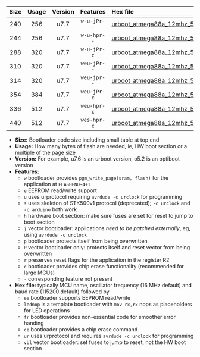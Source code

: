 |Size|Usage|Version|Features|Hex file|
|:-:|:-:|:-:|:-:|:--|
|240|256|u7.7|`w-u-jPr--`|[urboot_atmega88a_12mhz_57600bps_lednop_ur_vbl.hex](https://raw.githubusercontent.com/stefanrueger/urboot.hex/main/mcus/atmega88a/fcpu_12mhz/57600_bps/urboot_atmega88a_12mhz_57600bps_lednop_ur_vbl.hex)|
|244|256|u7.7|`w-u-hpr--`|[urboot_atmega88a_12mhz_57600bps_lednop_fr_ur.hex](https://raw.githubusercontent.com/stefanrueger/urboot.hex/main/mcus/atmega88a/fcpu_12mhz/57600_bps/urboot_atmega88a_12mhz_57600bps_lednop_fr_ur.hex)|
|288|320|u7.7|`w-u-jPr-c`|[urboot_atmega88a_12mhz_57600bps_lednop_fr_ce_ur_vbl.hex](https://raw.githubusercontent.com/stefanrueger/urboot.hex/main/mcus/atmega88a/fcpu_12mhz/57600_bps/urboot_atmega88a_12mhz_57600bps_lednop_fr_ce_ur_vbl.hex)|
|310|320|u7.7|`weu-jPr--`|[urboot_atmega88a_12mhz_57600bps_ee_lednop_ur_vbl.hex](https://raw.githubusercontent.com/stefanrueger/urboot.hex/main/mcus/atmega88a/fcpu_12mhz/57600_bps/urboot_atmega88a_12mhz_57600bps_ee_lednop_ur_vbl.hex)|
|314|320|u7.7|`weu-jpr--`|[urboot_atmega88a_12mhz_57600bps_ee_lednop_fr_ur_vbl.hex](https://raw.githubusercontent.com/stefanrueger/urboot.hex/main/mcus/atmega88a/fcpu_12mhz/57600_bps/urboot_atmega88a_12mhz_57600bps_ee_lednop_fr_ur_vbl.hex)|
|354|384|u7.7|`weu-jPr-c`|[urboot_atmega88a_12mhz_57600bps_ee_lednop_fr_ce_ur_vbl.hex](https://raw.githubusercontent.com/stefanrueger/urboot.hex/main/mcus/atmega88a/fcpu_12mhz/57600_bps/urboot_atmega88a_12mhz_57600bps_ee_lednop_fr_ce_ur_vbl.hex)|
|336|512|u7.7|`weu-hpr-c`|[urboot_atmega88a_12mhz_57600bps_ee_lednop_fr_ce_ur.hex](https://raw.githubusercontent.com/stefanrueger/urboot.hex/main/mcus/atmega88a/fcpu_12mhz/57600_bps/urboot_atmega88a_12mhz_57600bps_ee_lednop_fr_ce_ur.hex)|
|440|512|u7.7|`wes-hpr-c`|[urboot_atmega88a_12mhz_57600bps_ee_lednop_fr_ce.hex](https://raw.githubusercontent.com/stefanrueger/urboot.hex/main/mcus/atmega88a/fcpu_12mhz/57600_bps/urboot_atmega88a_12mhz_57600bps_ee_lednop_fr_ce.hex)|

- **Size:** Bootloader code size including small table at top end
- **Usage:** How many bytes of flash are needed, ie, HW boot section or a multiple of the page size
- **Version:** For example, u7.6 is an urboot version, o5.2 is an optiboot version
- **Features:**
  + `w` bootloader provides `pgm_write_page(sram, flash)` for the application at `FLASHEND-4+1`
  + `e` EEPROM read/write support
  + `u` uses urprotocol requiring `avrdude -c urclock` for programming
  + `s` uses skeleton of STK500v1 protocol (deprecated); `-c urclock` and `-c arduino` both work
  + `h` hardware boot section: make sure fuses are set for reset to jump to boot section
  + `j` vector bootloader: applications *need to be patched externally*, eg, using `avrdude -c urclock`
  + `p` bootloader protects itself from being overwritten
  + `P` vector bootloader only: protects itself and reset vector from being overwritten
  + `r` preserves reset flags for the application in the register R2
  + `c` bootloader provides chip erase functionality (recommended for large MCUs)
  + `-` corresponding feature not present
- **Hex file:** typically MCU name, oscillator frequency (16 MHz default) and baud rate (115200 default) followed by
  + `ee` bootloader supports EEPROM read/write
  + `lednop` is a template bootloader with `mov rx,rx` nops as placeholders for LED operations
  + `fr` bootloader provides non-essential code for smoother error handing
  + `ce` bootloader provides a chip erase command
  + `ur` uses urprotocol and requires `avrdude -c urclock` for programming
  + `vbl` vector bootloader: set fuses to jump to reset, not the HW boot section
